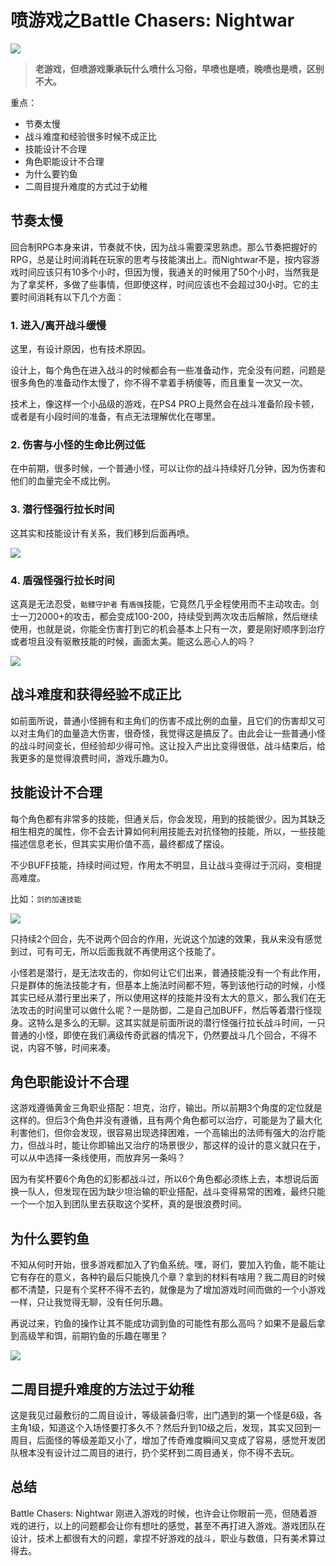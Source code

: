 # 喷游戏之Battle Chasers: Nightwar

![](https://www.colorgamer.com/usr/uploads/2019/06/61849277.jpg)

> **老游戏，但喷游戏秉承玩什么喷什么习俗，早喷也是喷，晚喷也是喷，区别不大。**

重点：

- 节奏太慢
- 战斗难度和经验很多时候不成正比
- 技能设计不合理
- 角色职能设计不合理
- 为什么要钓鱼
- 二周目提升难度的方式过于幼稚



## 节奏太慢

回合制RPG本身来讲，节奏就不快，因为战斗需要深思熟虑。那么节奏把握好的RPG，总是让时间消耗在玩家的思考与技能演出上。而Nightwar不是，按内容游戏时间应该只有10多个小时，但因为慢，我通关的时候用了50个小时，当然我是为了拿奖杯，多做了些事情，但即使这样，时间应该也不会超过30小时。它的主要时间消耗有以下几个方面：

### 1. 进入/离开战斗缓慢

这里，有设计原因，也有技术原因。

设计上，每个角色在进入战斗的时候都会有一些准备动作，完全没有问题，问题是很多角色的准备动作太慢了，你不得不拿着手柄傻等，而且重复一次又一次。

技术上，像这样一个小品级的游戏，在PS4 PRO上竟然会在战斗准备阶段卡顿，或者是有小段时间的准备，有点无法理解优化在哪里。

### 2. 伤害与小怪的生命比例过低

在中前期，很多时候，一个普通小怪，可以让你的战斗持续好几分钟，因为伤害和他们的血量完全不成比例。

### 3. 潜行怪强行拉长时间

这其实和技能设计有关系，我们移到后面再喷。

![](https://www.colorgamer.com/usr/uploads/2019/06/802712190.jpg)

### 4. 盾强怪强行拉长时间

这真是无法忍受，`骷髅守护者` 有`盾强`技能，它竟然几乎全程使用而不主动攻击。剑士一刀2000+的攻击，都会变成100-200，持续受到两次攻击后解除，然后继续使用，也就是说，你能全伤害打到它的机会基本上只有一次，要是刚好顺序到治疗或者坦且没有驱散技能的时候，画面太美。能这么恶心人的吗？

![](https://www.colorgamer.com/usr/uploads/2019/06/3072111809.jpg)



## 战斗难度和获得经验不成正比

如前面所说，普通小怪拥有和主角们的伤害不成比例的血量，且它们的伤害却又可以对主角们的血量造大伤害，很奇怪，我觉得这是搞反了。由此会让一些普通小怪的战斗时间变长，但经验却少得可怜。这让投入产出比变得很低，战斗结束后，给我更多的是觉得浪费时间，游戏乐趣为0。



## 技能设计不合理

每个角色都有非常多的技能，但通关后，你会发现，用到的技能很少。因为其缺乏相生相克的属性，你不会去计算如何利用技能去对抗怪物的技能，所以，一些技能描述信息老长，但其实实用价值不高，最终都成了摆设。

不少BUFF技能，持续时间过短，作用太不明显，且让战斗变得过于沉闷，变相提高难度。

比如：`剑的加速技能`

![](https://www.colorgamer.com/usr/uploads/2019/06/1427664219.jpg)

只持续2个回合，先不说两个回合的作用，光说这个加速的效果，我从来没有感觉到过，可有可无，所以后面我就不再使用这个技能了。

小怪若是潜行，是无法攻击的，你如何让它们出来，普通技能没有一个有此作用，只是群体的施法技能才有，但基本上施法时间都不短，等到该他行动的时候，小怪其实已经从潜行里出来了，所以使用这样的技能并没有太大的意义，那么我们在无法攻击的时间里可以做什么呢？一是防御，二是自己加BUFF，然后等着潜行怪现身。这特么是多么的无聊。这其实就是前面所说的潜行怪强行拉长战斗时间，一只普通的小怪，即使在我们满级传奇武器的情况下，仍然要战斗几个回合，不得不说，内容不够，时间来凑。



## 角色职能设计不合理

这游戏遵循黄金三角职业搭配：坦克，治疗，输出。所以前期3个角度的定位就是这样的。但后3个角色并没有遵循，且有两个角色都可以治疗，可能是为了最大化利害他们，但你会发现，很容易出现选择困难，一个高输出的法师有强大的治疗能力，但战斗时，能让你即输出又治疗的场景很少，那这样的设计的意义就只在于，可以从中选择一条线使用，而放弃另一条吗？

因为有奖杯要6个角色的幻影都战斗过，所以6个角色都必须练上去，本想说后面换一队人，但发现在因为缺少坦治输的职业搭配，战斗变得易常的困难，最终只能一个一个加入到团队里去获取这个奖杯，真的是很浪费时间。



## 为什么要钓鱼

不知从何时开始，很多游戏都加入了钓鱼系统。嘿，哥们，要加入钓鱼，能不能让它有存在的意义，各种钓最后只能换几个章？拿到的材料有啥用？我二周目的时候都不清楚，只是有个奖杯不得不去钓，就像是为了增加游戏时间而做的一个小游戏一样，只让我觉得无聊，没有任何乐趣。

再说过来，钓鱼的操作让其不能成功调到鱼的可能性有那么高吗？如果不是最后拿到高级竿和饵，前期钓鱼的乐趣在哪里？

![](https://www.colorgamer.com/usr/uploads/2019/06/156991709.jpg)



## 二周目提升难度的方法过于幼稚

这是我见过最敷衍的二周目设计，等级装备归零，出门遇到的第一个怪是6级，各主角1级，知道这个入场怪要打多久不？然后升到10级之后，发现，其实又回到一周目，后面怪的等级差距又小了，增加了传奇难度瞬间又变成了容易，感觉开发团队根本没有设计过二周目的进行，扔个奖杯到二周目通关，你不得不去玩。



## 总结

Battle Chasers: Nightwar 刚进入游戏的时候，也许会让你眼前一亮，但随着游戏的进行，以上的问题都会让你有想吐的感觉，甚至不再打进入游戏。游戏团队在设计，技术上都很有大的问题，拿捏不好游戏的战斗，职业与数值，只有美术算过得去。